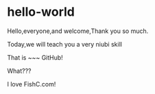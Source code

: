 # hello-world

Hello,everyone,and welcome,Thank you so much.

Today,we will teach you a very niubi skill

That is ~~~ GitHub!

What???

I love FishC.com!
